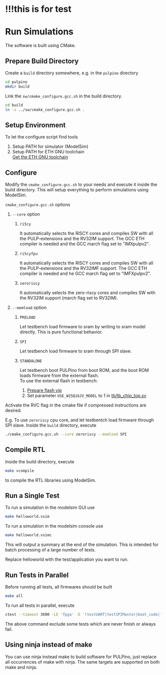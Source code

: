 # !!!this is for test


# Run Simulations

The software is built using CMake.


## Prepare Build Directory

Create a `build` directory somewhere, e.g. in the `pulpino` directory

```sh
cd pulpino
mkdir build
```

Link the `sw/cmake_configure.gcc.sh` in the build directory.

```sh
cd build
ln -s ../sw/cmake_configure.gcc.sh .
```

## Setup Environment

To let the configure script find tools

1. Setup PATH for simulator (ModelSim)
1. Setup PATH for ETH GNU toolchain<br>
   [Get the ETH GNU toolchain](https://github.com/icb-platform/ri5cy_gnu_toolchain/releases)


## Configure

Modify the `cmake_configure.gcc.sh` to your needs and execute it inside the build directory.
This will setup everything to perform simulations using ModelSim.

`cmake_configure.gcc.sh` options

1. `--core` option

   1. `ri5cy`

      It automatically selects the RISCY cores and compiles SW with all the PULP-extensions and the RV32IM support.
      The GCC ETH compiler is needed and the GCC march flag set to "IMXpulpv2".
      
   1. `ri5cyfpu`

      It automatically selects the RISCY cores and compiles SW with all the PULP-extensions and the RV32IMF support.
      The GCC ETH compiler is needed and he GCC march flag set to "IMFXpulpv2".

   1. `zeroriscy`

      It automatically selects the zero-riscy cores and compiles SW with the RV32IM support (march flag set to RV32IM).

1. `--memload` option

   1. `PRELOAD`

      Let testbench load firmware to sram by writing to sram model directly. This is pure functional behavior.

   1. `SPI`

      Let testbench load firmware to sram through SPI slave.

   1. `STANDALONE`

      Let testbench boot PULPino from boot ROM, and the boot ROM loads firmware from the external flash.<br>
      To use the external flash in testbench:
      1. [Prepare flash vip](vip/spi_flash/README.md)
      1. Set parameter `USE_W25Q16JV_MODEL` to 1 in [tb/tb_chip_top.sv](tb/tb_chip_top.sv)

Activate the RVC flag in the cmake file if compressed instructions are desired.

E.g. To use `zeroriscy` cpu core, and let testbentch load firmware through SPI slave.
Inside the `build` directory, execute

```sh
./cmake_configure.gcc.sh --core zeroriscy --memload SPI
```


## Compile RTL

Inside the build directory, execute

```sh
make vcompile
```

to compile the RTL libraries using ModelSim.


## Run a Single Test

To run a simulation in the modelsim GUI use

```sh
make helloworld.vsim
```

To run a simulation in the modelsim console use

```sh
make helloworld.vsimc
```

This will output a summary at the end of the simulation.
This is intended for batch processing of a large number of tests.

Replace helloworld with the test/application you want to run.


## Run Tests in Parallel

Before running all tests, all firmwares should be built

```sh
make all
```

To run all tests in parallel, execute

```sh
ctest --timeout 3600 -LE 'fpga' -E '(testUART|testSPIMaster|boot_code|freertos)' -j 20
```

The above command exclude some tests which are never finish or always fail.


## Using ninja instead of make

You can use ninja instead make to build software for PULPino, just replace all
occurrences of make with ninja.
The same targets are supported on both make and ninja.
